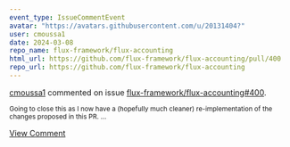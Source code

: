 ```yaml
---
event_type: IssueCommentEvent
avatar: "https://avatars.githubusercontent.com/u/20131404?"
user: cmoussa1
date: 2024-03-08
repo_name: flux-framework/flux-accounting
html_url: https://github.com/flux-framework/flux-accounting/pull/400
repo_url: https://github.com/flux-framework/flux-accounting
---
```


<a href='https://github.com/cmoussa1' target='_blank'>cmoussa1</a> commented on issue <a href='https://github.com/flux-framework/flux-accounting/pull/400' target='_blank'>flux-framework/flux-accounting#400</a>.

<small>Going to close this as I now have a (hopefully much cleaner) re-implementation of the changes proposed in this PR. ...</small>

<a href='https://github.com/flux-framework/flux-accounting/pull/400' target='_blank'>View Comment</a>